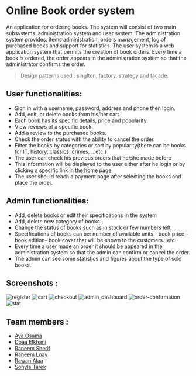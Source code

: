 # Online Book order system
An application for ordering books. The system will consist of two main subsystems: administration system and user system.
The administration system provides: items administration, orders management, log of purchased books and support for statistics. 
The user system is a web application system that permits the creation of book orders. Every time a book is ordered,
the order appears in the administration system so that the administrator confirms the order.
> Design patterns used : singlton, factory, strategy and facade.

## User functionalities:

- Sign in with a username, password, address and phone then login.
- Add, edit, or delete books from his/her cart.
- Each book has its specific details, price and popularity.
- View reviews of a specific book.
- Add a review to the purchased books.
- Check the order status with the ability to cancel the order.
- Filter the books by categories or sort by popularity(there can be books for IT, history, classics, crimes, …etc.)
- The user can check his previous orders that he/she made before
- This information will be displayed to the user either after he login or by clicking a specific link in the home page.
- The user should reach a payment page after selecting the books and place the order.

## Admin functionalities:

- Add, delete books or edit their specifications in the system
- Add, delete new category of books.
- Change the status of books such as in stock or few numbers left.
- Specifications of books can be: number of available units - book price – book edition- book cover that will be shown to the customers…etc.
- Every time a user made an order it should be appeared in the administration system so that the admin can confirm or cancel the order.
- The admin can see some statistics and figures about the type of sold books.

## Screenshots :
![register](https://github.com/RaneemLoay/OBOS/assets/103434226/d27c7b67-b03a-487e-8d7c-3ab53be48eec)
![cart](https://github.com/RaneemLoay/OBOS/assets/103434226/ada8f32f-f871-4626-ba3b-bc4e334cba2f)
![checkout](https://github.com/RaneemLoay/OBOS/assets/103434226/48274b44-57cb-491c-82a3-77fe80aa0f65)
![admin_dashboard](https://github.com/RaneemLoay/OBOS/assets/103434226/6da13f8b-12ee-43ae-9143-fe49cc02a8e4)
![order-confirmation](https://github.com/RaneemLoay/OBOS/assets/103434226/59389a36-4031-4c9e-b032-7ed6967afb29)
![stat](https://github.com/RaneemLoay/OBOS/assets/103434226/e9cfc0cf-b331-4e8b-a379-f9df2fac3229)



## Team members :
- [Aya Osama](https://github.com/aya-mourad)
- [Doaa Elkhani](https://github.com/)
- [Raneem Sherif](https://github.com/Raneeml)
- [Raneem Loay](https://github.com/RaneemLoay)
- [Rawan Alaa](https://github.com/12Rawan) 
- [Sohyla Tarek](https://github.com/Sohyla31)

